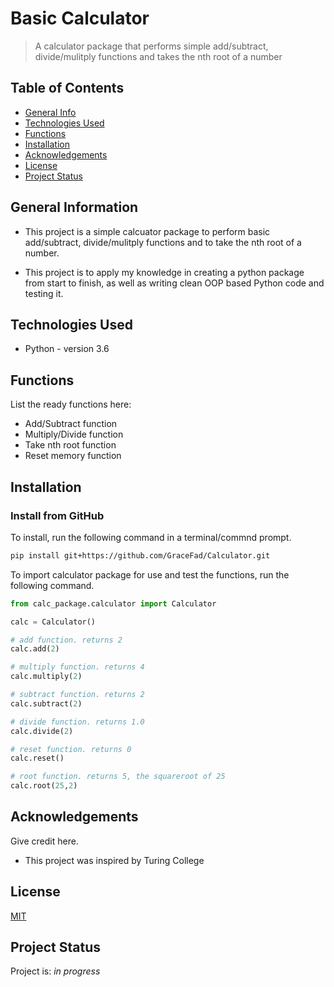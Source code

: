 # Basic Calculator
> A calculator package that performs simple add/subtract, divide/mulitply functions and takes the nth root of a number


## Table of Contents
* [General Info](#general-information)
* [Technologies Used](#technologies-used)
* [Functions](#functions)
* [Installation](installation)
* [Acknowledgements](#acknowledgements)
* [License](#license)
* [Project Status](#project-status)

## General Information
- This project is a simple calcuator package to perform basic add/subtract, divide/mulitply functions and to take the nth root of a number.
 
- This project is to apply my knowledge in creating a python package from start to finish, as well as writing clean OOP based Python code and testing it.



## Technologies Used
- Python - version 3.6


## Functions
List the ready functions here:
- Add/Subtract function
- Multiply/Divide function
- Take nth root function
- Reset memory function


## Installation 
### Install from GitHub
To install, run the following command in a terminal/commnd prompt.
```bash
pip install git+https://github.com/GraceFad/Calculator.git
```

To import calculator package for use and test the functions, run the following command.

```python
from calc_package.calculator import Calculator

calc = Calculator()

# add function. returns 2
calc.add(2)

# multiply function. returns 4
calc.multiply(2)

# subtract function. returns 2
calc.subtract(2)

# divide function. returns 1.0
calc.divide(2)

# reset function. returns 0
calc.reset()

# root function. returns 5, the squareroot of 25
calc.root(25,2)

```

## Acknowledgements
Give credit here.
- This project was inspired by Turing College

## License
[MIT](https://choosealicense.com/licenses/mit/)

## Project Status
Project is: _in progress_ 


<!-- Optional -->
<!-- ## License -->
<!-- This project is open source and available under the [... License](). -->

<!-- You don't have to include all sections - just the one's relevant to your project -->

